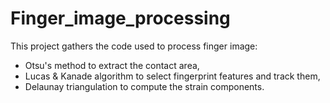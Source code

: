 # Finger_image_processing
This project gathers the code used to process finger image:
- Otsu's method to extract the contact area,
- Lucas & Kanade algorithm to select fingerprint features and track them,
- Delaunay triangulation to compute the strain components.
